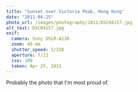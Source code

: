 ```yaml
---
title: "Sunset over Victoria Peak, Hong Kong"
date: "2011-04-25"
photo_url: /images/photography/2011/DSC04157.jpg
alt_text: DSC04157.jpg
exif:
  camera: Sony DSLR-A230
  zoom: 40 mm
  shutter_speed: 1/320
  aperture: f/11
  iso: 100
  taken: Apr 25, 2011
---
```


Probably the photo that I'm most proud of.
